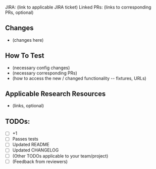 JIRA: (link to applicable JIRA ticket)
Linked PRs: (links to corresponding PRs, optional)

## Changes
- (changes here)

## How To Test
- (necessary config changes)
- (necessary corresponding PRs)
- (how to access the new / changed functionality -- fixtures, URLs)

## Applicable Research Resources
- (links, optional)

## TODOs:
- [ ] +1
- [ ] Passes tests
- [ ] Updated README
- [ ] Updated CHANGELOG
- [ ] (Other TODOs applicable to your team/project)
- [ ] (Feedback from reviewers)
